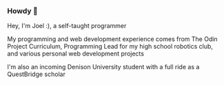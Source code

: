 ### Howdy 🤠

Hey, I'm Joel :), a self-taught programmer

My programming and web development experience comes from The Odin Project Curriculum, Programming Lead for my high school robotics club, and various personal web development projects

I'm also an incoming Denison University student with a full ride as a QuestBridge scholar

<!--
**Joel-Singh/Joel-Singh** is a ✨ _special_ ✨ repository because its `README.md` (this file) appears on your GitHub profile.

Here are some ideas to get you started:

- 🔭 I’m currently working on ...
- 🌱 I’m currently learning ...
- 👯 I’m looking to collaborate on ...
- 🤔 I’m looking for help with ...
- 💬 Ask me about ...
- 📫 How to reach me: ...
- 😄 Pronouns: ...
- ⚡ Fun fact: ...
-->
